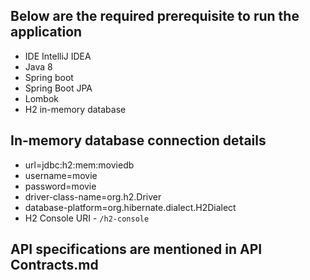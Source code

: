 ## Below are  the required prerequisite to run the application
* IDE IntelliJ IDEA 
* Java 8
* Spring boot
* Spring Boot JPA
* Lombok
* H2 in-memory database

## In-memory database connection details
* url=jdbc:h2:mem:moviedb
* username=movie
* password=movie
* driver-class-name=org.h2.Driver
* database-platform=org.hibernate.dialect.H2Dialect
* H2 Console URI - `/h2-console`

## API specifications are mentioned in API Contracts.md